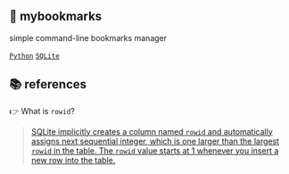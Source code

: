 ## 🔖 mybookmarks
simple command-line bookmarks manager

[`Python`](https://www.python.org/) [`SQLite`](https://www.sqlite.org/index.html)

## 📚 references
👉 What is `rowid`?
> [SQLite implicitly creates a column named `rowid` and automatically assigns next sequential integer, which is one larger than the largest `rowid` in the table. The `rowid` value starts at 1 whenever you insert a new row into the table.](https://www.sqlitetutorial.net/sqlite-autoincrement/)

<!-- git commit -a -m "." && git push origin main -->